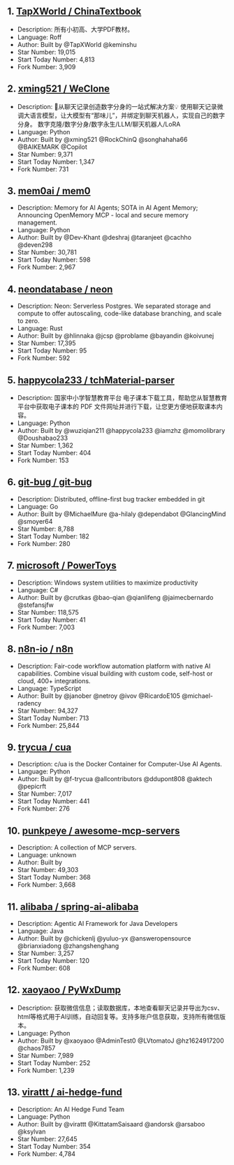 ## 1. [TapXWorld / ChinaTextbook](https://github.com/TapXWorld/ChinaTextbook)
- Description: 所有小初高、大学PDF教材。
- Language: Roff
- Author: Built by @TapXWorld @keminshu
- Star Number: 19,015
- Start Today Number: 4,813
- Fork Number: 3,909

## 2. [xming521 / WeClone](https://github.com/xming521/WeClone)
- Description: 🚀从聊天记录创造数字分身的一站式解决方案💡 使用聊天记录微调大语言模型，让大模型有“那味儿”，并绑定到聊天机器人，实现自己的数字分身。 数字克隆/数字分身/数字永生/LLM/聊天机器人/LoRA
- Language: Python
- Author: Built by @xming521 @RockChinQ @songhahaha66 @BAIKEMARK @Copilot
- Star Number: 9,371
- Start Today Number: 1,347
- Fork Number: 731

## 3. [mem0ai / mem0](https://github.com/mem0ai/mem0)
- Description: Memory for AI Agents; SOTA in AI Agent Memory; Announcing OpenMemory MCP - local and secure memory management.
- Language: Python
- Author: Built by @Dev-Khant @deshraj @taranjeet @cachho @deven298
- Star Number: 30,781
- Start Today Number: 598
- Fork Number: 2,967

## 4. [neondatabase / neon](https://github.com/neondatabase/neon)
- Description: Neon: Serverless Postgres. We separated storage and compute to offer autoscaling, code-like database branching, and scale to zero.
- Language: Rust
- Author: Built by @hlinnaka @jcsp @problame @bayandin @koivunej
- Star Number: 17,395
- Start Today Number: 95
- Fork Number: 592

## 5. [happycola233 / tchMaterial-parser](https://github.com/happycola233/tchMaterial-parser)
- Description: 国家中小学智慧教育平台 电子课本下载工具，帮助您从智慧教育平台中获取电子课本的 PDF 文件网址并进行下载，让您更方便地获取课本内容。
- Language: Python
- Author: Built by @wuziqian211 @happycola233 @iamzhz @momolibrary @Doushabao233
- Star Number: 1,362
- Start Today Number: 404
- Fork Number: 153

## 6. [git-bug / git-bug](https://github.com/git-bug/git-bug)
- Description: Distributed, offline-first bug tracker embedded in git
- Language: Go
- Author: Built by @MichaelMure @a-hilaly @dependabot @GlancingMind @smoyer64
- Star Number: 8,788
- Start Today Number: 182
- Fork Number: 280

## 7. [microsoft / PowerToys](https://github.com/microsoft/PowerToys)
- Description: Windows system utilities to maximize productivity
- Language: C#
- Author: Built by @crutkas @bao-qian @qianlifeng @jaimecbernardo @stefansjfw
- Star Number: 118,575
- Start Today Number: 41
- Fork Number: 7,003

## 8. [n8n-io / n8n](https://github.com/n8n-io/n8n)
- Description: Fair-code workflow automation platform with native AI capabilities. Combine visual building with custom code, self-host or cloud, 400+ integrations.
- Language: TypeScript
- Author: Built by @janober @netroy @ivov @RicardoE105 @michael-radency
- Star Number: 94,327
- Start Today Number: 713
- Fork Number: 25,844

## 9. [trycua / cua](https://github.com/trycua/cua)
- Description: c/ua is the Docker Container for Computer-Use AI Agents.
- Language: Python
- Author: Built by @f-trycua @allcontributors @ddupont808 @aktech @pepicrft
- Star Number: 7,017
- Start Today Number: 441
- Fork Number: 276

## 10. [punkpeye / awesome-mcp-servers](https://github.com/punkpeye/awesome-mcp-servers)
- Description: A collection of MCP servers.
- Language: unknown
- Author: Built by
- Star Number: 49,303
- Start Today Number: 368
- Fork Number: 3,668

## 11. [alibaba / spring-ai-alibaba](https://github.com/alibaba/spring-ai-alibaba)
- Description: Agentic AI Framework for Java Developers
- Language: Java
- Author: Built by @chickenlj @yuluo-yx @answeropensource @brianxiadong @zhangshenghang
- Star Number: 3,257
- Start Today Number: 120
- Fork Number: 608

## 12. [xaoyaoo / PyWxDump](https://github.com/xaoyaoo/PyWxDump)
- Description: 获取微信信息；读取数据库，本地查看聊天记录并导出为csv、html等格式用于AI训练，自动回复等。支持多账户信息获取，支持所有微信版本。
- Language: Python
- Author: Built by @xaoyaoo @AdminTest0 @LVtomatoJ @hz1624917200 @chaos7857
- Star Number: 7,989
- Start Today Number: 252
- Fork Number: 1,239

## 13. [virattt / ai-hedge-fund](https://github.com/virattt/ai-hedge-fund)
- Description: An AI Hedge Fund Team
- Language: Python
- Author: Built by @virattt @KittatamSaisaard @andorsk @arsaboo @ksylvan
- Star Number: 27,645
- Start Today Number: 354
- Fork Number: 4,784